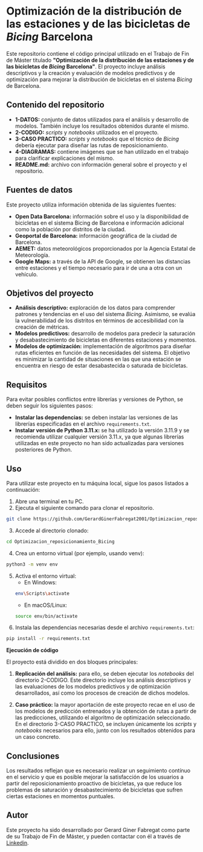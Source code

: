 # Optimización de la distribución de las estaciones y de las bicicletas de *Bicing* Barcelona 

Este repositorio contiene el código principal utilizado en el Trabajo de Fin de Máster titulado **"Optimización de la distribución de las estaciones y de las bicicletas de *Bicing* Barcelona"**. El proyecto incluye análisis descriptivos y la creación y evaluación de modelos predictivos y de optimización para mejorar la distribución de bicicletas en el sistema *Bicing* de Barcelona.

## Contenido del repositorio

* **1-DATOS:** conjunto de datos utilizados para el análisis y desarrollo de modelos. También incluye los resultados obtenidos durante el mismo.
* **2-CODIGO:** *scripts* y *notebooks* utilizados en el proyecto.
* **3-CASO PRACTICO:** *scripts* y *notebooks* que el técnico de *Bicing* debería ejecutar para diseñar las rutas de reposicionamiento.
* **4-DIAGRAMAS:** contiene imágenes que se han utilizado en el trabajo para clarificar explicaciones del mismo.
* **README.md:** archivo con información general sobre el proyecto y el repositorio.

## Fuentes de datos

Este proyecto utiliza información obtenida de las siguientes fuentes:

* **Open Data Barcelona:** información sobre el uso y la disponibilidad de bicicletas en el sistema Bicing de Barcelona e información adicional como la población por distritos de la ciudad.
* **Geoportal de Barcelona:** información geográfica de la ciudad de Barcelona.
* **AEMET:** datos meteorológicos proporcionados por la Agencia Estatal de Meteorología.
* **Google Maps:** a través de la API de Google, se obtienen las distancias entre estaciones y el tiempo necesario para ir de una a otra con un vehículo.

## Objetivos del proyecto

* **Análisis descriptivo:** exploración de los datos para comprender patrones y tendencias en el uso del sistema *Bicing*. Asimismo, se evalúa la vulnerabilidad de los distritos en términos de accesibilidad con la creación de métricas.
* **Modelos predictivos:** desarrollo de modelos para predecir la saturación y desabastecimiento de bicicletas en diferentes estaciones y momentos.
* **Modelos de optimización:** implementación de algoritmos para diseñar rutas eficientes en función de las necesidades del sistema. El objetivo es minimizar la cantidad de situaciones en las que una estación se encuentra en riesgo de estar desabastecida o saturada de bicicletas.

## Requisitos

Para evitar posibles conflictos entre librerías y versiones de Python, se deben seguir los siguientes pasos:

* **Instalar las dependencias:** se deben instalar las versiones de las librerías especificadas en el archivo ```requirements.txt```.
* **Instalar versión de Python 3.11.x:** se ha utilizado la versión 3.11.9 y se recomienda utilizar cualquier versión 3.11.x, ya que algunas librerías utilizadas en este proyecto no han sido actualizadas para versiones posteriores de Python.



## Uso
Para utilizar este proyecto en tu máquina local, sigue los pasos listados a continuación:
1. Abre una terminal en tu PC.
2. Ejecuta el siguiente comando para clonar el repositorio.

```bash
git clone https://github.com/GerardGinerFabregat2001/Optimizacion_reposicionamiento_Bicing.git
```
3. Accede al directorio clonado:
```bash
cd Optimizacion_reposicionamiento_Bicing
```
4. Crea un entorno virtual (por ejemplo, usando venv):
```bash
python3 -m venv env
```
5. Activa el entorno virtual:
    * En Windows:
    ```bash
    env\Scripts\activate
    ```
    * En macOS/Linux:
    ```bash
    source env/bin/activate
    ```
6. Instala las dependencias necesarias desde el archivo ```requirements.txt```:
```bash 
pip install -r requirements.txt
```

**Ejecución de código**

El proyecto está dividido en dos bloques principales:

1. **Replicación del análisis:**
para ello, se deben ejecutar los *notebooks* del directorio 2-CODIGO. Este directorio incluye los análisis descriptivos y las evaluaciones de los modelos predictivos y de optimización desarrollados, así como los procesos de creación de dichos modelos.


2. **Caso práctico:**
la mayor aportación de este proyecto recae en el uso de los modelos de predicción entrenados y la obtención de rutas a partir de las predicciones, utilizando el algoritmo de optimización seleccionado. En el directorio 3-CASO PRACTICO, se incluyen únicamente los *scripts* y *notebooks* necesarios para ello, junto con los resultados obtenidos para un caso concreto.

## Conclusiones
Los resultados reflejan que es necesario realizar un seguimiento contínuo en el servicio y que es posible mejorar la satisfacción de los usuarios a partir del reposicionamiento proactivo de bicicletas, ya que reduce los problemas de saturación y desabastecimiento de bicicletas que sufren ciertas estaciones en momentos puntuales.

## Autor
Este proyecto ha sido desarrollado por Gerard Giner Fabregat como parte de su Trabajo de Fin de Máster, y pueden contactar con él a través de [Linkedin](https://es.linkedin.com/in/gerard-giner-fabregat-8bbb7231a).
